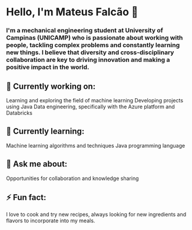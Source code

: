 # Hello, I'm Mateus Falcão 👋

### I'm a mechanical engineering student at University of Campinas (UNICAMP) who is passionate about working with people, tackling complex problems and constantly learning new things. I believe that diversity and cross-disciplinary collaboration are key to driving innovation and making a positive impact in the world.

## 🔭 Currently working on:
Learning and exploring the field of machine learning
Developing projects using Java
Data engineering, specifically with the Azure platform and Databricks

## 🌱 Currently learning:
Machine learning algorithms and techniques
Java programming language

## 💬 Ask me about:
Opportunities for collaboration and knowledge sharing

## ⚡ Fun fact:
I love to cook and try new recipes, always looking for new ingredients and flavors to incorporate into my meals.
